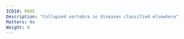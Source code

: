 ```yaml
---
ICD10: M495
Description: "Collapsed vertebra in diseases classified elsewhere"
Matters: No
Weight: 0
---
```

